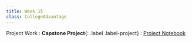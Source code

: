 ```yaml
---
title: Week 15
class: CollegeAdvantage
---
```



Project Work
: **Capstone Project**{: .label .label-project} 
: [Project Notebook](https://inclusionbridgedshub.org/hub/user-redirect/git-pull?repo=https%3A%2F%2Fgithub.com%2FInclusion-Bridge%2F2024-bridge-to-data-fundamentals&urlpath=tree%2F2024-bridge-to-data-fundamentals%2FProject%2Fproject3%2FFinalProject.ipynb)
